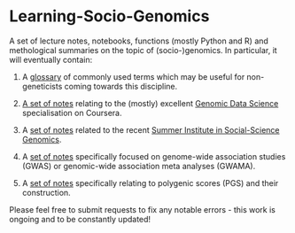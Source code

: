 # Learning-Socio-Genomics

A set of lecture notes, notebooks, functions (mostly Python and R) and methological summaries on the topic of (socio-)genomics. In particular, it will eventually contain:

1. A [glossary](https://github.com/crahal/Learning-Socio-Genomics/tree/master/Glossary) of commonly used terms which may be useful for non-geneticists coming towards this discipline.

2. [A set of notes](https://github.com/crahal/Learning-Socio-Genomics/tree/master/Genomic%20Data%20Science) relating to the (mostly) excellent [Genomic Data Science](https://www.coursera.org/specializations/genomic-data-science) specialisation on Coursera.

3. A [set of notes](https://github.com/crahal/Learning-Socio-Genomics/tree/master/Summer%20Institute%20in%20Social-Science%20Genomics) related to the recent [Summer Institute in
Social-Science Genomics](https://www.rsfgenomicsschool.com/materials).

3. A [set of notes](https://github.com/crahal/Learning-Socio-Genomics/tree/master/GWAS) specifically focused on genome-wide association studies (GWAS) or genomic-wide association meta analyses (GWAMA).

4. A [set of notes](https://github.com/crahal/Learning-Socio-Genomics/tree/master/PGS) specifically relating to polygenic scores (PGS) and their construction.

Please feel free to submit requests to fix any notable errors - this work is ongoing and to be constantly updated!

